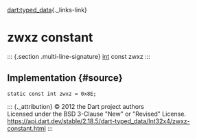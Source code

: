 [dart:typed\_data](../../dart-typed_data/dart-typed_data-library){._links-link}

zwxz constant
=============

::: {.section .multi-line-signature}
[int](../../dart-core/int-class) const zwxz
:::

Implementation {#source}
--------------

``` {.language-dart data-language="dart"}
static const int zwxz = 0x8E;
```

::: {._attribution}
© 2012 the Dart project authors\
Licensed under the BSD 3-Clause \"New\" or \"Revised\" License.\
<https://api.dart.dev/stable/2.18.5/dart-typed_data/Int32x4/zwxz-constant.html>
:::
